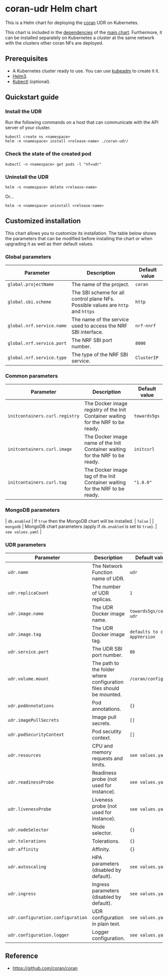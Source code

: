 # coran-udr Helm chart

This is a Helm chart for deploying the [coran](https://github.com/coran/coran) UDR on Kubernetes.

This chart is included in the [dependencies](/charts/coran/charts) of the [main chart](/charts/coran). Furthermore, it can be installed separately on Kubernetes a cluster at the same network with the clusters other coran NFs are deployed.

## Prerequisites
 - A Kubernetes cluster ready to use. You can use [kubeadm](https://kubernetes.io/docs/setup/production-environment/tools/kubeadm/create-cluster-kubeadm/) to create it it.
 - [Helm3](https://helm.sh/docs/intro/install/).
 - [Kubectl](https://kubernetes.io/docs/tasks/tools/install-kubectl/) (optional).

## Quickstart guide

### Install the UDR
Run the following commands on a host that can communicate with the API server of your cluster.
```console
kubectl create ns <namespace>
helm -n <namespace> install <release-name> ./coran-udr/
```

### Check the state of the created pod
```console
kubectl -n <namespace> get pods -l "nf=udr"
```

### Uninstall the UDR
```console
helm -n <namespace> delete <release-name>
```
Or...
```console
helm -n <namespace> uninstall <release-name>
```

## Customized installation
This chart allows you to customize its installation. The table below shows the parameters that can be modified before installing the chart or when upgrading it as well as their default values.

### Global parameters

| Parameter | Description | Default value |
| --- | --- | --- |
| `global.projectName` | The name of the project. | `coran` |
| `global.sbi.scheme` | The SBI scheme for all control plane NFs. Possible values are `http` and `https` | `http` |
| `global.nrf.service.name` | The name of the service used to access the NRF SBI interface. | `nrf-nnrf` |
| `global.nrf.service.port` | The NRF SBI port number. | `8000` |
| `global.nrf.service.type` | The type of the NRF SBI service. | `ClusterIP` |

### Common parameters
| Parameter | Description | Default value |
| --- | --- | --- |
| `initcontainers.curl.registry` | The Docker image registry of the Init Container waiting for the NRF to be ready. | `towards5gs` |
| `initcontainers.curl.image` | The Docker image name of the Init Container waiting for the NRF to be ready. | `initcurl` |
| `initcontainers.curl.tag` | The Docker image tag of the Init Container waiting for the NRF to be ready. | `"1.0.0"` |

### MongoDB parameters
| `db.enabled` | If `true` then the MongoDB chart will be installed. | `false` |
| `mongodb` | MongoDB chart parameters (apply if `db.enabled` is set to `true`). | `see values.yaml` |

### UDR parameters

| Parameter | Description | Default value |
| --- | --- | --- |
| `udr.name` | The Network Function name of UDR. | `udr` |
| `udr.replicaCount` | The number of UDR replicas. | `1` |
| `udr.image.name` | The UDR Docker image name. | `towards5gs/coran-udr` |
| `udr.image.tag` | The UDR Docker image tag. | `defaults to chart AppVersion` |
| `udr.service.port` | The UDR SBI port number. | `80` |
| `udr.volume.mount` | The path to the folder where configuration files should be mounted. | `/coran/config/`|
| `udr.podAnnotations` | Pod annotations. | `{}`|
| `udr.imagePullSecrets` | Image pull secrets. | `[]`|
| `udr.podSecurityContext` | Pod secutity context. | `[]`|
| `udr.resources` | CPU and memory requests and limits. | `see values.yaml`|
| `udr.readinessProbe` | Readiness probe (not used for instance). | `see values.yaml`|
| `udr.livenessProbe` | Liveness probe (not used for instance). | `see values.yaml`|
| `udr.nodeSelector` | Node selector. | `{}`|
| `udr.tolerations` | Tolerations. | `{}`|
| `udr.affinity` | Affinity. | `{}`|
| `udr.autoscaling` | HPA parameters (disabled by default). | `see values.yaml`|
| `udr.ingress` | Ingress parameters (disabled by default). | `see values.yaml`|
| `udr.configuration.configuration` | UDR configuration in plain text. | `see values.yaml`|
| `udr.configuration.logger` | Logger configuration. | `see values.yaml`|


## Reference
 - https://github.com/coran/coran
